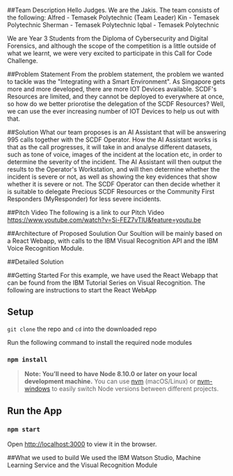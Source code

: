 ##Team Description
Hello Judges. We are the Jakis. The team consists of the following:
Alfred - Temasek Polytechnic (Team Leader)
Kin - Temasek Polytechnic
Sherman - Temasek Polytechnic
Iqbal - Temasek Polytechnic

We are Year 3 Students from the Diploma of Cybersecurity and Digital Forensics, and although the scope of the competition is a little outside of what we learnt, we were very excited to participate in this Call for Code Challenge.


##Problem Statement
From the problem statement, the problem we wanted to tackle was the "Integrating with a Smart Environment". As Singapore gets more and more developed, there are more IOT Devices available. SCDF's Resources are limited, and they cannot be deployed to everywhere at once, so how do we better priorotise the delegation of the SCDF Resources? Well, we can use the ever increasing number of IOT Devices to help us out with that.

##Solution
What our team proposes is an AI Assistant that will be answering 995 calls together with the SCDF Operator. How the AI Assistant works is that as the call progresses, it will take in and analyse different datasets, such as tone of voice, images of the incident at the location etc, in order to determine the severity of the incident. The AI Assistant will then output the results to the Operator's Workstation, and will then determine whether the incident is severe or not, as well as showing the key evidences that show whether it is severe or not. The SCDF Operator can then decide whether it is suitable to delegate Precious SCDF Resources or the Community First Responders (MyResponder) for less severe incidents.

##Pitch Video
The following is a link to our Pitch Video
https://www.youtube.com/watch?v=Si-FEZ7vTlU&feature=youtu.be

##Architecture of Proposed Soulution
Our Soultion will be mainly based on a React Webapp, with calls to the IBM Visual Recognition API and the IBM Voice Recognition Module.

##Detailed Solution

##Getting Started
For this example, we have used the React Webapp that can be found from the IBM Tutorial Series on Visual Recognition. The following are instructions to start the React WebApp

## Setup
`git clone` the repo and `cd` into the downloaded repo

Run the following command to install the required node modules
### `npm install`

> **Note: You’ll need to have Node 8.10.0 or later on your local development machine.** You can use [nvm](https://github.com/creationix/nvm#installation) (macOS/Linux) or [nvm-windows](https://github.com/coreybutler/nvm-windows#node-version-manager-nvm-for-windows) to easily switch Node versions between different projects.

## Run the App
### `npm start`

Open [http://localhost:3000](http://localhost:3000) to view it in the browser.

##What we used to build
We used the IBM Watson Studio, Machine Learning Service and the Visual Recognition Module
